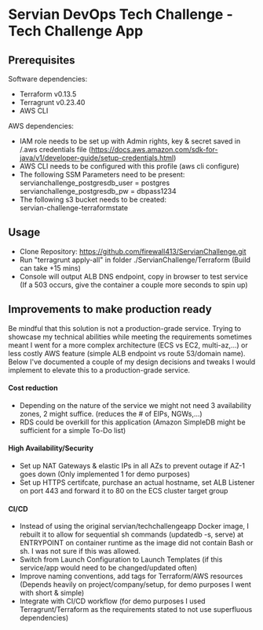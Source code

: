 # Servian DevOps Tech Challenge - Tech Challenge App


## Prerequisites

Software dependencies:
- Terraform v0.13.5
- Terragrunt v0.23.40
- AWS CLI

AWS dependencies:
- IAM role needs to be set up with Admin rights, key & secret saved in /.aws credentials file (https://docs.aws.amazon.com/sdk-for-java/v1/developer-guide/setup-credentials.html)
- AWS CLI needs to be configured with this profile (aws cli configure)
- The following SSM Parameters need to be present: \
  servianchallenge_postgresdb_user = postgres\
  servianchallenge_postgresdb_pw = dbpass1234
- The following s3 bucket needs to be created:\
servian-challenge-terraformstate


## Usage

- Clone Repository: https://github.com/firewall413/ServianChallenge.git
- Run "terragrunt apply-all" in folder ./ServianChallenge/Terraform (Build can take +15 mins)
- Console will output ALB DNS endpoint, copy in browser to test service (If a 503 occurs, give the container a couple more seconds to spin up) 

## Improvements to make production ready

Be mindful that this solution is not a production-grade service. Trying to showcase my technical abilities while meeting the requirements sometimes meant I went for a more complex architecture (ECS vs EC2, multi-az,...) or less costly AWS feature (simple ALB endpoint vs route 53/domain name). Below I've documented a couple of my design decisions and tweaks I would implement to elevate this to a production-grade service.

#### Cost reduction
- Depending on the nature of the service we might not need 3 availability zones, 2 might suffice. (reduces the # of EIPs, NGWs,...)
- RDS could be overkill for this application (Amazon SimpleDB might be sufficient for a simple To-Do list)

#### High Availability/Security
- Set up NAT Gateways & elastic IPs in all AZs to prevent outage if AZ-1 goes down (Only implemented 1 for demo purposes)
- Set up HTTPS certifcate, purchase an actual hostname, set ALB Listener on port 443 and forward it to 80 on the ECS cluster target group

#### CI/CD
- Instead of using the original servian/techchallengeapp Docker image, I rebuilt it to allow for sequential sh commands (updatedb -s, serve) at ENTRYPOINT on container runtime as the image did not contain Bash or sh. I was not sure if this was allowed.
- Switch from Launch Configuration to Launch Templates (if this service/app would need to be changed/updated often)
- Improve naming conventions, add tags for Terraform/AWS resources (Depends heavily on project/company/setup, for demo purposes I went with short & simple)
- Integrate with CI/CD workflow (for demo purposes I used Terragrunt/Terraform as the requirements stated to not use superfluous dependencies)
